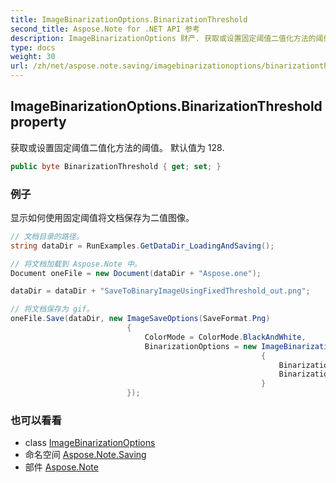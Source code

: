 ```yaml
---
title: ImageBinarizationOptions.BinarizationThreshold
second_title: Aspose.Note for .NET API 参考
description: ImageBinarizationOptions 财产. 获取或设置固定阈值二值化方法的阈值 默认值为 128.
type: docs
weight: 30
url: /zh/net/aspose.note.saving/imagebinarizationoptions/binarizationthreshold/
---
```

## ImageBinarizationOptions.BinarizationThreshold property

获取或设置固定阈值二值化方法的阈值。 默认值为 128.

```csharp
public byte BinarizationThreshold { get; set; }
```

### 例子

显示如何使用固定阈值将文档保存为二值图像。

```csharp
// 文档目录的路径。
string dataDir = RunExamples.GetDataDir_LoadingAndSaving();

// 将文档加载到 Aspose.Note 中。
Document oneFile = new Document(dataDir + "Aspose.one");

dataDir = dataDir + "SaveToBinaryImageUsingFixedThreshold_out.png";

// 将文档保存为 gif。
oneFile.Save(dataDir, new ImageSaveOptions(SaveFormat.Png)
                          {
                              ColorMode = ColorMode.BlackAndWhite,
                              BinarizationOptions = new ImageBinarizationOptions()
                                                        {
                                                            BinarizationMethod = BinarizationMethod.FixedThreshold,
                                                            BinarizationThreshold = 123
                                                        }
                          });
```

### 也可以看看

* class [ImageBinarizationOptions](../)
* 命名空间 [Aspose.Note.Saving](../../imagebinarizationoptions/)
* 部件 [Aspose.Note](../../../)


